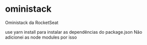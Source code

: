 # oministack

Oministack da RocketSeat

use yarn install para instalar as dependências do package.json
Não adicionei as node modules por isso
